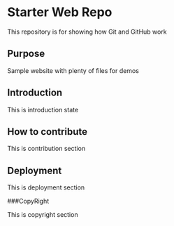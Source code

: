 # Starter Web Repo

This repository is for showing how Git and GitHub work

## Purpose

Sample website with plenty of files for demos

## Introduction

This is introduction state

## How to contribute

This is contribution section

## Deployment

This is deployment section

###CopyRight

This is copyright section